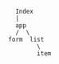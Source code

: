 <!-- Basic Objectives
Follow the lecture from today to set up a Grocery List
//COMPLETE//Have list and list item
//COMPLETE// Have a component that displays the Grocery List Items and prices and any other relevant information.
//COMPLETE// Be able to create new items for your list
//COMPLETE// Be able to mark items as complete when items are bought.

Bonus Objectives
//COMPLETE// Edit grocery name.
//COMPLETE// Add a grocery item in memory.
// Semantic ui react// Add styling.
//COMPLETE?? Delete item in memory
 

Bonus Bonus Objectives
Hook up a rails back end
have list and item save in the data base
Add a cart feature
Total sum of the price with the cart feature -->


        Index
        |
        app
        /  \
      form  list
              \
              item